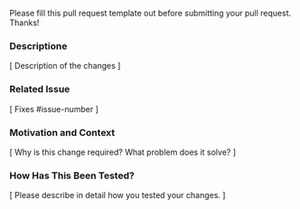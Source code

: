 Please fill this pull request template out before submitting your pull request. Thanks!

### Descriptione

[ Description of the changes ]

### Related Issue

[ Fixes #issue-number ]

### Motivation and Context

[ Why is this change required? What problem does it solve? ]

### How Has This Been Tested?

[ Please describe in detail how you tested your changes. ]
